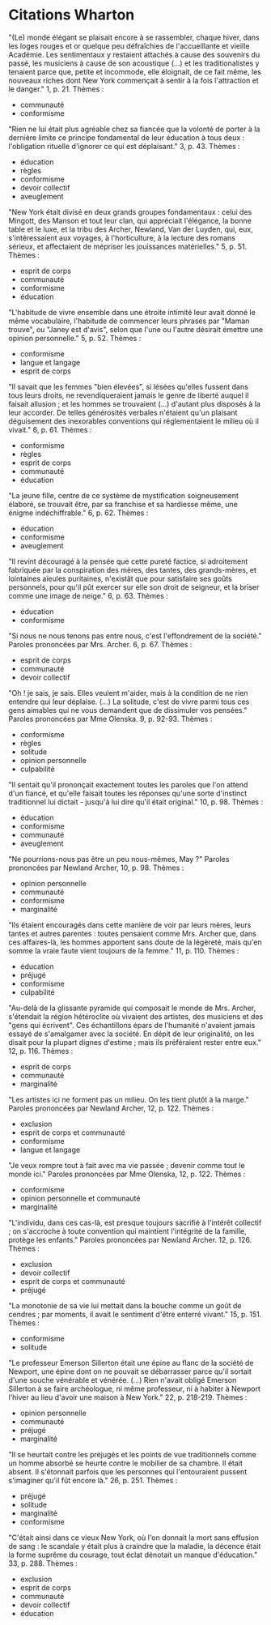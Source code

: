 # Citations Wharton
"(Le) monde élégant se plaisait encore à se rassembler, chaque hiver, dans les loges rouges et or quelque peu défraîchies de l'accueillante et vieille Académie. Les sentimentaux y restaient attachés à cause des souvenirs du passé, les musiciens à cause de son acoustique (…) et les traditionalistes y tenaient parce que, petite et incommode, elle éloignait, de ce fait même, les nouveaux riches dont New York commençait à sentir à la fois l'attraction et le danger." 1, p. 21.
Thèmes :
- communauté
- conformisme

"Rien ne lui était plus agréable chez sa fiancée que la volonté de porter à la dernière limite ce principe fondamental de leur éducation à tous deux : l'obligation rituelle d'ignorer ce qui est déplaisant." 3, p. 43.
Thèmes :
- éducation
- règles
- conformisme
- devoir collectif
- aveuglement

"New York était divisé en deux grands groupes fondamentaux : celui des Mingott, des Manson et tout leur clan, qui appréciait l'élégance, la bonne table et le luxe, et la tribu des Archer, Newland, Van der Luyden, qui, eux, s'intéressaient aux voyages, à l'horticulture, à la lecture des romans sérieux, et affectaient de mépriser les jouissances matérielles." 5, p. 51.
Thèmes :
- esprit de corps
- communauté
- conformisme
- éducation

"L'habitude de vivre ensemble dans une étroite intimité leur avait donné le même vocabulaire, l'habitude de commencer leurs phrases par "Maman trouve", ou "Janey est d'avis", selon que l'une ou l'autre désirait émettre une opinion personnelle." 5, p. 52.
Thèmes :
- conformisme
- langue et langage
- esprit de corps

"Il savait que les femmes "bien élevées", si lésées qu'elles fussent dans tous leurs droits, ne revendiqueraient jamais le genre de liberté auquel il faisait allusion ; et les hommes se trouvaient (…) d'autant plus disposés à la leur accorder. De telles générosités verbales n'étaient qu'un plaisant déguisement des inexorables conventions qui réglementaient le milieu où il vivait." 6, p. 61.
Thèmes :
- conformisme
- règles
- esprit de corps
- communauté
- éducation

"La jeune fille, centre de ce système de mystification soigneusement élaboré, se trouvait être, par sa franchise et sa hardiesse même, une énigme indéchiffrable." 6, p. 62.
Thèmes :
- éducation
- conformisme
- aveuglement

"Il revint découragé à la pensée que cette pureté factice, si adroitement fabriquée par la conspiration des mères, des tantes, des grands-mères, et lointaines aïeules puritaines, n'existât que pour satisfaire ses goûts personnels, pour qu'il pût exercer sur elle son droit de seigneur, et la briser comme une image de neige." 6, p. 63.
Thèmes :
- éducation
- conformisme

"Si nous ne nous tenons pas entre nous, c'est l'effondrement de la société." Paroles prononcées par Mrs. Archer. 6, p. 67.
Thèmes :
- esprit de corps
- communauté
- devoir collectif

"Oh ! je sais, je sais. Elles veulent m'aider, mais à la condition de ne rien entendre qui leur déplaise. (…) La solitude, c'est de vivre parmi tous ces gens aimables qui ne vous demandent que de dissimuler vos pensées." Paroles prononcées par Mme Olenska. 9, p. 92-93.
Thèmes :
- conformisme
- règles
- solitude
- opinion personnelle
- culpabilité

"Il sentait qu'il prononçait exactement toutes les paroles que l'on attend d'un fiancé, et qu'elle faisait toutes les réponses qu'une sorte d'instinct traditionnel lui dictait - jusqu'à lui dire qu'il était original." 10, p. 98.
Thèmes :
- éducation
- conformisme
- communauté
- aveuglement

"Ne pourrions-nous pas être un peu nous-mêmes, May ?" Paroles prononcées par Newland Archer, 10, p. 98.
Thèmes :
- opinion personnelle
- communauté
- conformisme
- marginalité

"Ils étaient encouragés dans cette manière de voir par leurs mères, leurs tantes et autres parentes : toutes pensaient comme Mrs. Archer que, dans ces affaires-là, les hommes apportent sans doute de la légèreté, mais qu'en somme la vraie faute vient toujours de la femme." 11, p. 110.
Thèmes :
- éducation
- préjugé
- conformisme
- culpabilité

"Au-delà de la glissante pyramide qui composait le monde de Mrs. Archer, s'étendait la région hétéroclite où vivaient des artistes, des musiciens et des "gens qui écrivent". Ces échantillons épars de l'humanité n'avaient jamais essayé de s'amalgamer avec la société. En dépit de leur originalité, on les disait pour la plupart dignes d'estime ; mais ils préféraient rester entre eux." 12, p. 116.
Thèmes :
- esprit de corps
- communauté
- marginalité

"Les artistes ici ne forment pas un milieu. On les tient plutôt à la marge." Paroles prononcées par Newland Archer, 12, p. 122.
Thèmes :
- exclusion
- esprit de corps et communauté
- conformisme
- langue et langage

"Je veux rompre tout à fait avec ma vie passée ; devenir comme tout le monde ici." Paroles prononcées par Mme Olenska, 12, p. 122.
Thèmes :
- conformisme
- opinion personnelle et communauté
- marginalité

"L'individu, dans ces cas-là, est presque toujours sacrifié à l'intérêt collectif ; on s'accroche à toute convention qui maintient l'intégrité de la famille, protège les enfants." Paroles prononcées par Newland Archer. 12, p. 126.
Thèmes :
- exclusion
- devoir collectif
- esprit de corps et communauté
- préjugé

"La monotonie de sa vie lui mettait dans la bouche comme un goût de cendres ; par moments, il avait le sentiment d'être enterré vivant." 15, p. 151.
Thèmes :
- conformisme
- solitude

"Le professeur Emerson Sillerton était une épine au flanc de la société de Newport, une épine dont on ne pouvait se débarrasser parce qu'il sortait d'une souche vénérable et vénérée. (…) Rien n'avait obligé Emerson Sillerton à se faire archéologue, ni même professeur, ni à habiter à Newport l'hiver au lieu d'avoir une maison à New York." 22, p. 218-219.
Thèmes :
- opinion personnelle
- communauté
- préjugé
- marginalité

"Il se heurtait contre les préjugés et les points de vue traditionnels comme un homme absorbé se heurte contre le mobilier de sa chambre. Il était absent. Il s'étonnait parfois que les personnes qui l'entouraient pussent s'imaginer qu'il fût encore là." 26, p. 251.
Thèmes :
- préjugé
- solitude
- marginalité
- conformisme

"C'était ainsi dans ce vieux New York, où l'on donnait la mort sans effusion de sang : le scandale y était plus à craindre que la maladie, la décence était la forme suprême du courage, tout éclat dénotait un manque d'éducation." 33, p. 288.
Thèmes :
- exclusion
- esprit de corps
- communauté
- devoir collectif
- éducation
